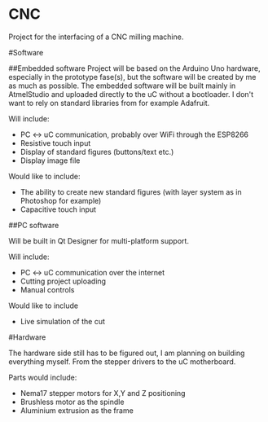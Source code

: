 # CNC

Project for the interfacing of a CNC milling machine.

#Software

##Embedded software
Project will be based on the Arduino Uno hardware, especially in the prototype fase(s), but the software will be created by me as much as possible.
The embedded software will be built mainly in AtmelStudio and uploaded directly to the uC without a bootloader.
I don't want to rely on standard libraries from for example Adafruit.

Will include:
* PC <-> uC communication, probably over WiFi through the ESP8266
* Resistive touch input
* Display of standard figures (buttons/text etc.)
* Display image file

Would like to include:
* The ability to create new standard figures (with layer system as in Photoshop for example)
* Capacitive touch input

##PC software

Will be built in Qt Designer for multi-platform support.

Will include:
* PC <-> uC communication over the internet
* Cutting project uploading
* Manual controls

Would like to include
* Live simulation of the cut

#Hardware

The hardware side still has to be figured out, I am planning on building everything myself. From the stepper drivers to the uC motherboard.

Parts would include:
* Nema17 stepper motors for X,Y and Z positioning
* Brushless motor as the spindle
* Aluminium extrusion as the frame
